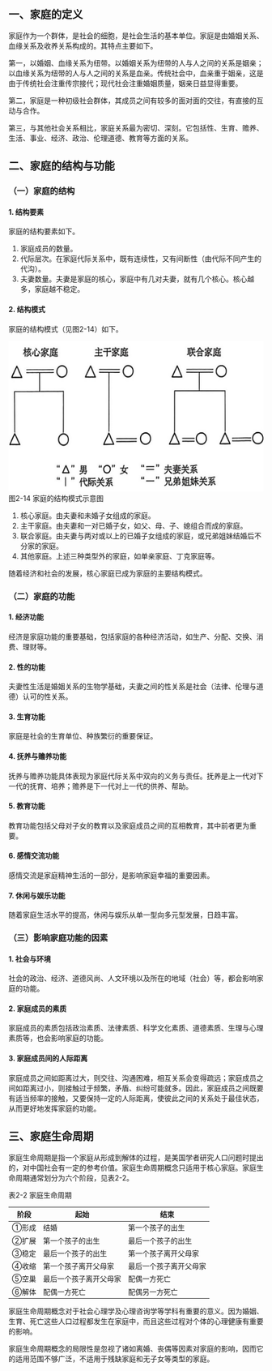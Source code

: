 
## 一、家庭的定义

家庭作为一个群体，是社会的细胞，是社会生活的基本单位。家庭是由婚姻关系、血缘关系及收养关系构成的。其特点主要如下。

第一，以婚姻、血缘关系为纽带。以婚姻关系为纽带的人与人之间的关系是姻亲；以血缘关系为纽带的人与人之间的关系是血亲。传统社会中，血亲重于姻亲，这是由于传统社会注重传宗接代；现代社会注重婚姻质量，姻亲日益显得重要。

第二，家庭是一种初级社会群体，其成员之间有较多的面对面的交往，有直接的互动与合作。

第三，与其他社会关系相比，家庭关系最为密切、深刻。它包括性、生育、赡养、生活、事业、经济、政治、伦理道德、教育等方面的关系。

## 二、家庭的结构与功能

### （一）家庭的结构

#### 1. 结构要素

家庭的结构要素如下。

  1. 家庭成员的数量。
  2. 代际层次。在家庭代际关系中，既有连续性，又有间断性（由代际不同产生的代沟）。
  3. 夫妻数量。夫妻是家庭的核心，家庭中有几对夫妻，就有几个核心。核心越多，家庭越不稳定。

#### 2. 结构模式

家庭的结构模式（见图2-14）如下。

![家庭的结构模式示意图](/images/opus/unclassified/theory/2-14.jpg "图2-14 家庭的结构模式示意图")<br/>
图2-14 家庭的结构模式示意图

  1. 核心家庭。由夫妻和未婚子女组成的家庭。 
  2. 主干家庭。由夫妻和一对已婚子女，如父、母、子、媳组合而成的家庭。
  3. 联合家庭。由夫妻与两对或以上的已婚子女组成的家庭，或兄弟姐妹结婚后不分家的家庭。
  4. 其他家庭。上述三种类型外的家庭，如单亲家庭、丁克家庭等。

随着经济和社会的发展，核心家庭已成为家庭的主要结构模式。

### （二）家庭的功能

#### 1. 经济功能

经济是家庭功能的重要基础，包括家庭的各种经济活动，如生产、分配、交换、消费、理财等。

#### 2. 性的功能

夫妻性生活是婚姻关系的生物学基础，夫妻之间的性关系是社会（法律、伦理与道德）认可的性关系。

#### 3. 生育功能

家庭是社会的生育单位、种族繁衍的重要保证。

#### 4. 抚养与赡养功能

抚养与赡养功能具体表现为家庭代际关系中双向的义务与责任。抚养是上一代对下一代的抚育、培养；赡养是下一代对上一代的供养、帮助。

#### 5. 教育功能

教育功能包括父母对子女的教育以及家庭成员之间的互相教育，其中前者更为重要。

#### 6. 感情交流功能

感情交流是家庭精神生活的一部分，是影响家庭幸福的重要因素。

#### 7. 休闲与娱乐功能

随着家庭生活水平的提高，休闲与娱乐从单一型向多元型发展，日趋丰富。

### （三）影响家庭功能的因素

#### 1. 社会与环境

社会的政治、经济、道德风尚、人文环境以及所在的地域（社会）等，都会影响家庭的功能。

#### 2. 家庭成员的素质

家庭成员的素质包括政治素质、法律素质、科学文化素质、道德素质、生理与心理素质等，也会影响家庭的功能。

#### 3. 家庭成员间的人际距离

家庭成员之间如距离过大，则交往、沟通困难，相互关系会变得疏远；家庭成员之间如距离过小，则接触过于频繁，矛盾、纠纷可能就多。因此，家庭成员之间既要有适当频率的接触，又要保持一定的人际距离，使彼此之间的关系处于最佳状态，从而更好地发挥家庭的功能。 

## 三、家庭生命周期

家庭生命周期是指一个家庭从形成到解体的过程，是美国学者研究人口问题时提出的，对中国社会有一定的参考价值。家庭生命周期概念只适用于核心家庭。家庭生命周期通常划分为六个阶段，见表2-2。

表2-2	家庭生命周期

| 阶段 | 起始 | 结束 |
| --- | --- | --- |
| ①形成 | 结婚 | 第一个孩子的出生 |
| ②扩展 | 第一个孩子的出生 | 最后一个孩子的出生 |
| ③稳定 | 最后一个孩子的出生 | 第一个孩子离开父母家 |
| ④收缩 | 第一个孩子离开父母家 | 最后一个孩子离开父母家 |
| ⑤空巢 | 最后一个孩子离开父母家 | 配偶一方死亡 |
| ⑥解体 | 配偶一方死亡 | 配偶另一方死亡 |

家庭生命周期概念对于社会心理学及心理咨询学等学科有重要的意义。因为婚姻、生育、死亡这些人口过程都发生在家庭中，而且这些过程对个体的心理健康有重要的影响。

家庭生命周期概念的局限性是忽视了诸如离婚、丧偶等因素对家庭的影响，因而它的适用范围不够广泛，不适用于残缺家庭和无子女等类型的家庭。
